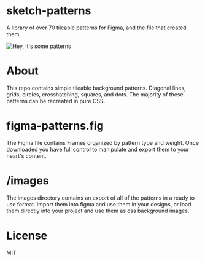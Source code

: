 # sketch-patterns
A library of over 70 tileable patterns for Figma, and the file that created them.

![Hey, it's some patterns](https://raw.githubusercontent.com/skumando/figma-patterns/master/images/example.png)

# About
This repo contains simple tileable background patterns. Diagonal lines, grids, circles, crosshatching, squares, and dots. The majority of these patterns can be recreated in pure CSS.

# figma-patterns.fig
The Figma file contains Frames organized by pattern type and weight. Once downloaded you have full control to manipulate and export them to your heart's content.

# /images
The images directory contains an export of all of the patterns in a ready to use format. Import them into figma and use them in your designs, or load them directly into your project and use them as css background images.

# License
MIT
